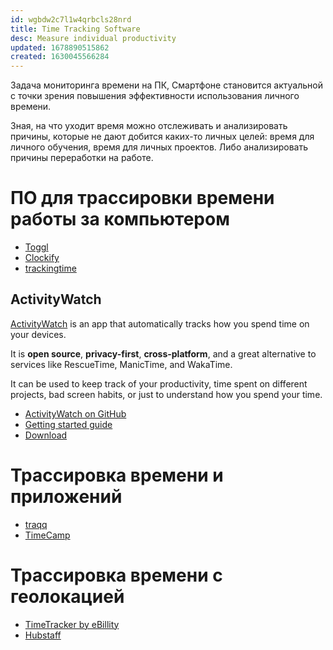 ```yaml
---
id: wgbdw2c7l1w4qrbcls28nrd
title: Time Tracking Software
desc: Measure individual productivity
updated: 1678890515862
created: 1630045566284
---
```


Задача мониторинга времени на ПК, Смартфоне становится актуальной с точки зрения повышения эффективности использования личного времени.

Зная, на что уходит время можно отслеживать и анализировать причины, которые не дают добится каких-то личных целей: время для личного обучения, время для личных проектов. Либо анализировать причины переработки на работе.

# ПО для трассировки времени работы за компьютером

* [Toggl](https://toggl.com)
* [Clockify](https://clockify.me)
* [trackingtime](https://trackingtime.co/)
## ActivityWatch

 [ActivityWatch](https://activitywatch.net) is an app that automatically tracks how you spend time on your devices.

It is **open source**, **privacy-first**, **cross-platform**, and a great alternative to services like RescueTime, ManicTime, and WakaTime.

It can be used to keep track of your productivity, time spent on different projects, bad screen habits, or just to understand how you spend your time.

* [ActivityWatch on GitHub](https://github.com/ActivityWatch/activitywatch)
* [Getting started guide](https://docs.activitywatch.net/en/latest/getting-started.html)
* [Download](https://github.com/ActivityWatch/activitywatch/releases/)

# Трассировка времени и приложений

* [traqq](https://traqq.com/)
* [TimeCamp](https://www.timecamp.com)

# Трассировка времени с геолокацией

* [TimeTracker by eBillity](https://www.ebillity.com/)
* [Hubstaff](https://hubstaff.com)
